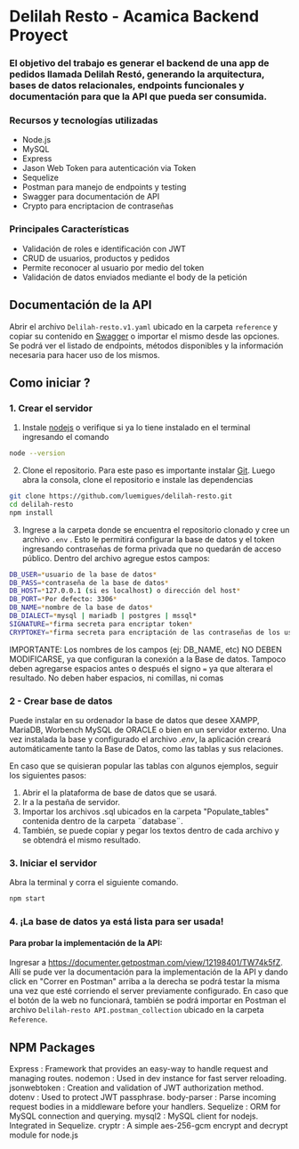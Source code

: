 # Delilah Resto - Acamica Backend Proyect
### El objetivo del trabajo es generar el backend de una app de pedidos llamada Delilah Restó, generando la arquitectura, bases de datos relacionales, endpoints funcionales y documentación para que la API que pueda ser consumida.

### Recursos y tecnologías utilizadas

- Node.js
- MySQL
- Express
- Jason Web Token para autenticación via Token
- Sequelize
- Postman para manejo de endpoints y testing
- Swagger para documentación de API
- Crypto para encriptacion de contraseñas

### Principales Características

- Validación de roles e identificación con JWT
- CRUD de usuarios, productos y pedidos
- Permite reconocer al usuario por medio del token
- Validación de datos enviados mediante el body de la petición

## Documentación de la API

Abrir el archivo `Delilah-resto.v1.yaml` ubicado en la carpeta `reference` y copiar su contenido en [Swagger](https://editor.swagger.io/) o importar el mismo desde las opciones. Se podrá ver el listado de endpoints, métodos disponibles y la información necesaria para hacer uso de los mismos.

## Como iniciar ?
### 1. Crear el servidor

1. Instale [nodejs](https://nodejs.org) o verifique si ya lo tiene instalado en el terminal ingresando el comando
```bash
node --version
```

2. Clone el repositorio. Para este paso es importante instalar [Git](https://git-scm.com/). Luego abra la consola, clone el repositorio e instale las dependencias

```bash
git clone https://github.com/luemigues/delilah-resto.git
cd delilah-resto
npm install
```

3. Ingrese a la carpeta donde se encuentra el repositorio clonado y cree un archivo `.env` . Esto le permitirá configurar la base de datos y el token ingresando contraseñas de forma privada que no quedarán de acceso público. Dentro del archivo agregue estos campos:

```bash
DB_USER=*usuario de la base de datos*
DB_PASS=*contraseña de la base de datos*
DB_HOST=*127.0.0.1 (si es localhost) o dirección del host*
DB_PORT=*Por defecto: 3306*
DB_NAME=*nombre de la base de datos*
DB_DIALECT=*mysql | mariadb | postgres | mssql*
SIGNATURE=*firma secreta para encriptar token*
CRYPTOKEY=*firma secreta para encriptación de las contraseñas de los usuarios*
```

IMPORTANTE: Los nombres de los campos (ej: DB_NAME, etc) NO DEBEN MODIFICARSE, ya que configuran la conexión a la Base de datos. Tampoco deben agregarse espacios antes o después el signo `=` ya que alterara el resultado. No deben haber espacios, ni comillas, ni comas


### 2 - Crear base de datos

Puede instalar en su ordenador la base de datos que desee XAMPP, MariaDB, Worbench MySQL de ORACLE o bien en un servidor externo.
Una vez instalada la base y configurado el archivo *.env*, la aplicación creará automáticamente tanto la Base de Datos, como las tablas y sus relaciones.

En caso que se quisieran popular las tablas con algunos ejemplos, seguir los siguientes pasos:
1. Abrir el la plataforma de base de datos que se usará.
2. Ir a la pestaña de servidor.
3. Importar los archivos .sql ubicados en la carpeta "Populate_tables" contenida dentro de la carpeta ¨database¨.
4. También, se puede copiar y pegar los textos dentro de cada archivo y se obtendrá el mismo resultado. 

### 3. Iniciar el servidor

Abra la terminal y corra el siguiente comando. 

```bash
npm start
```

### 4. ¡La base de datos ya está lista para ser usada!

#### Para probar la implementación de la API: 
 Ingresar a https://documenter.getpostman.com/view/12198401/TW74k5fZ. Allí se pude ver la documentación para la implementación de la API y dando click en "Correr en Postman" arriba a la derecha se podrá testar la misma una vez que esté corriendo el server previamente configurado. En caso que el botón de la web no funcionará, también se podrá importar en Postman el archivo `Delilah-resto API.postman_collection` ubicado en la carpeta `Reference`. 

## NPM Packages
Express : Framework that provides an easy-way to handle request and managing routes.
nodemon : Used in dev instance for fast server reloading.
jsonwebtoken : Creation and validation of JWT authorization method.
dotenv : Used to protect JWT passphrase.
body-parser : Parse incoming request bodies in a middleware before your handlers.
Sequelize : ORM for MySQL connection and querying.
mysql2 : MySQL client for nodejs. Integrated in Sequelize.
cryptr : A simple aes-256-gcm encrypt and decrypt module for node.js


